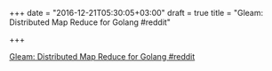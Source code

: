+++
date = "2016-12-21T05:30:05+03:00"
draft = true
title = "Gleam: Distributed Map Reduce for Golang  #reddit"

+++

<p><a href="https://t.co/uUFwmPjOZo">Gleam: Distributed Map Reduce for Golang  #reddit</a></p>
